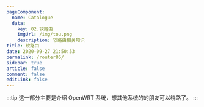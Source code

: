 ```yaml
---
pageComponent:
  name: Catalogue
  data:
    key: 02.软路由
    imgUrl: /img/tou.png
    description: 软路由相关知识
title: 软路由
date: 2020-09-27 21:50:53
permalink: /router86/
sidebar: true
article: false
comment: false
editLink: false
---
```


:::tip
这一部分主要是介绍 OpenWRT 系统，想其他系统的的朋友可以绕路了。
:::

